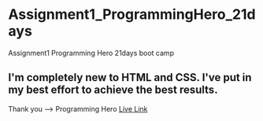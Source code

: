 # Assignment1_ProgrammingHero_21days
Assignment1 Programming Hero 21days boot camp
<h2>I'm completely new to HTML and CSS. I've put in my best effort to achieve the best results.</h2>
Thank you --> Programming Hero
<a href="https://akibsajeeb.github.io/Assignment1_ProgrammingHero_21days/"> Live Link <a/>
